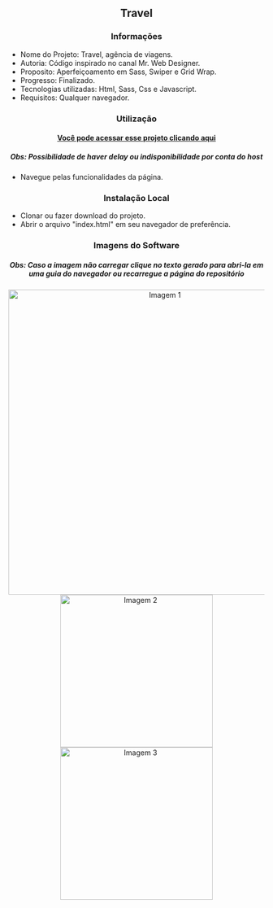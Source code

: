<h2 align="center">Travel</h2>

<h3 align="center">Informações</h3>
 
- Nome do Projeto: Travel, agência de viagens.
- Autoria: Código inspirado no canal Mr. Web Designer.
- Proposito: Aperfeiçoamento em Sass, Swiper e Grid Wrap.
- Progresso: Finalizado.
- Tecnologias utilizadas: Html, Sass, Css e Javascript.
- Requisitos: Qualquer navegador.

<h3 align="center">Utilização</h3>

<h4 align="center"><a href="https://joaopedrolt.github.io/travel-frontend/">Você pode acessar esse projeto clicando aqui</a></h3>
<h5 align="center">Obs: Possibilidade de haver delay ou indisponibilidade por conta do host</h5>

- Navegue pelas funcionalidades da página.

<h3 align="center">Instalação Local</h3>

- Clonar ou fazer download do projeto.
- Abrir o arquivo "index.html" em seu navegador de preferência.

<h3 align="center">Imagens do Software</h3>

<h5 align="center">Obs: Caso a imagem não carregar clique no texto gerado para abri-la em uma guia do navegador ou recarregue a página do repositório</h5>

<div align="center"><img src="http://drive.google.com/uc?export=view&id=1uT9KbXniCozUULqhwUaxSRSMoNdh1yx3" width=600 alt="Imagem 1" /></div>

<div align="center"><img src="http://drive.google.com/uc?export=view&id=1I-dOmO02qa3a-lIYCrwF46mLcN8i3Fw7" width=300 alt="Imagem 2" /></div>

<div align="center"><img src="http://drive.google.com/uc?export=view&id=1RH57fTOBL46_fUIWGSLteCdOrsT-MWEV" width=300 alt="Imagem 3" /></div>
